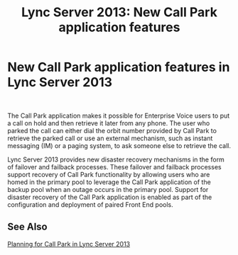 ﻿---
title: 'Lync Server 2013: New Call Park application features'
TOCTitle: New Call Park application features
ms:assetid: bddff13c-92cc-47fd-bfd4-6e8bfbfed11b
ms:mtpsurl: https://technet.microsoft.com/en-us/library/Gg412927(v=OCS.15)
ms:contentKeyID: 48185277
ms.date: 07/23/2014
mtps_version: v=OCS.15
---

# New Call Park application features in Lync Server 2013

 


The Call Park application makes it possible for Enterprise Voice users to put a call on hold and then retrieve it later from any phone. The user who parked the call can either dial the orbit number provided by Call Park to retrieve the parked call or use an external mechanism, such as instant messaging (IM) or a paging system, to ask someone else to retrieve the call.

Lync Server 2013 provides new disaster recovery mechanisms in the form of failover and failback processes. These failover and failback processes support recovery of Call Park functionality by allowing users who are homed in the primary pool to leverage the Call Park application of the backup pool when an outage occurs in the primary pool. Support for disaster recovery of the Call Park application is enabled as part of the configuration and deployment of paired Front End pools.

## See Also


[Planning for Call Park in Lync Server 2013](lync-server-2013-planning-for-call-park.md)

